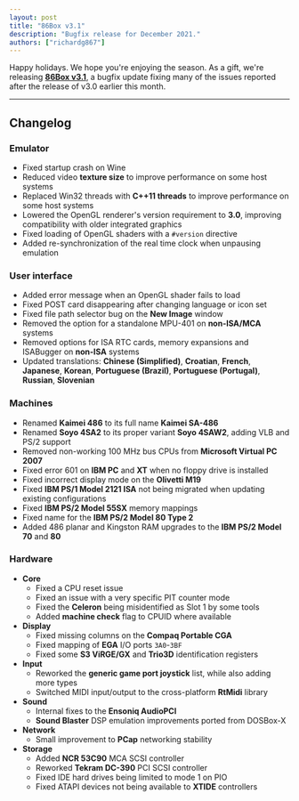 ```yaml
---
layout: post
title: "86Box v3.1"
description: "Bugfix release for December 2021."
authors: ["richardg867"]
---
```


Happy holidays. We hope you're enjoying the season. As a gift, we're releasing [**86Box v3.1**](https://github.com/86Box/86Box/releases/tag/v3.1), a bugfix update fixing many of the issues reported after the release of v3.0 earlier this month.

<hr />

## Changelog

### Emulator

* Fixed startup crash on Wine
* Reduced video **texture size** to improve performance on some host systems
* Replaced Win32 threads with **C++11 threads** to improve performance on some host systems
* Lowered the OpenGL renderer's version requirement to **3.0**, improving compatibility with older integrated graphics
* Fixed loading of OpenGL shaders with a `#version` directive
* Added re-synchronization of the real time clock when unpausing emulation

### User interface

* Added error message when an OpenGL shader fails to load
* Fixed POST card disappearing after changing language or icon set
* Fixed file path selector bug on the **New Image** window
* Removed the option for a standalone MPU-401 on **non-ISA/MCA** systems
* Removed options for ISA RTC cards, memory expansions and ISABugger on **non-ISA** systems
* Updated translations: **Chinese (Simplified)**, **Croatian**, **French**, **Japanese**, **Korean**, **Portuguese (Brazil)**, **Portuguese (Portugal)**, **Russian**, **Slovenian**

### Machines

* Renamed **Kaimei 486** to its full name **Kaimei SA-486**
* Renamed **Soyo 4SA2** to its proper variant **Soyo 4SAW2**, adding VLB and PS/2 support
* Removed non-working 100 MHz bus CPUs from **Microsoft Virtual PC 2007**
* Fixed error 601 on **IBM PC** and **XT** when no floppy drive is installed
* Fixed incorrect display mode on the **Olivetti M19**
* Fixed **IBM PS/1 Model 2121 ISA** not being migrated when updating existing configurations
* Fixed **IBM PS/2 Model 55SX** memory mappings
* Fixed name for the **IBM PS/2 Model 80 Type 2**
* Added 486 planar and Kingston RAM upgrades to the **IBM PS/2 Model 70** and **80**

### Hardware

* **Core**
  * Fixed a CPU reset issue
  * Fixed an issue with a very specific PIT counter mode
  * Fixed the **Celeron** being misidentified as Slot 1 by some tools
  * Added **machine check** flag to CPUID where available
* **Display**
  * Fixed missing columns on the **Compaq Portable CGA**
  * Fixed mapping of **EGA** I/O ports `3A0`-`3BF`
  * Fixed some **S3 ViRGE/GX** and **Trio3D** identification registers
* **Input**
  * Reworked the **generic game port joystick** list, while also adding more types
  * Switched MIDI input/output to the cross-platform **RtMidi** library
* **Sound**
  * Internal fixes to the **Ensoniq AudioPCI**
  * **Sound Blaster** DSP emulation improvements ported from DOSBox-X
* **Network**
  * Small improvement to **PCap** networking stability
* **Storage**
  * Added **NCR 53C90** MCA SCSI controller
  * Reworked **Tekram DC-390** PCI SCSI controller
  * Fixed IDE hard drives being limited to mode 1 on PIO
  * Fixed ATAPI devices not being available to **XTIDE** controllers
